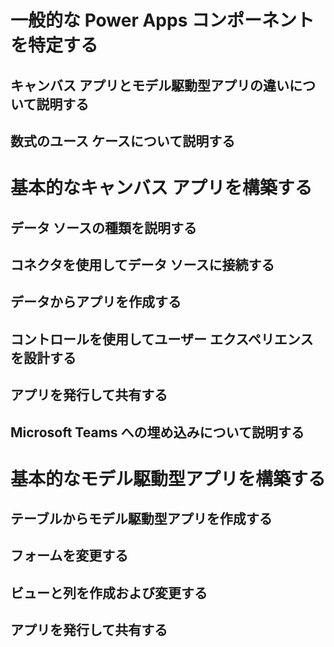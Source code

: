 # 一般的な Power Apps コンポーネントを特定する

## キャンバス アプリとモデル駆動型アプリの違いについて説明する

## 数式のユース ケースについて説明する

# 基本的なキャンバス アプリを構築する

## データ ソースの種類を説明する

## コネクタを使用してデータ ソースに接続する

## データからアプリを作成する

## コントロールを使用してユーザー エクスペリエンスを設計する

## アプリを発行して共有する

## Microsoft Teams への埋め込みについて説明する

# 基本的なモデル駆動型アプリを構築する

## テーブルからモデル駆動型アプリを作成する

## フォームを変更する

## ビューと列を作成および変更する

## アプリを発行して共有する

